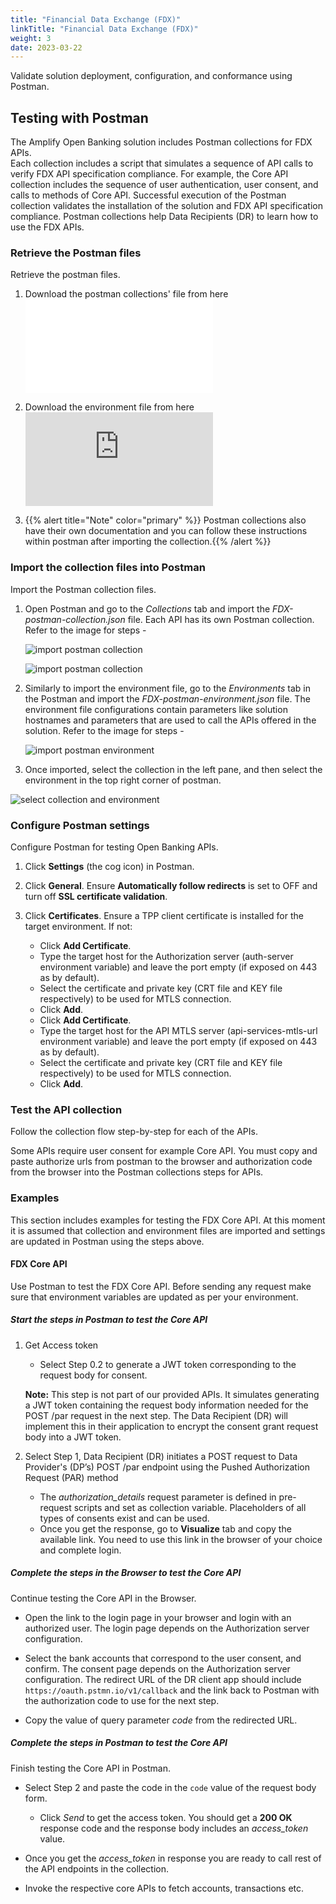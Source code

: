 ```yaml
---
title: "Financial Data Exchange (FDX)"
linkTitle: "Financial Data Exchange (FDX)"
weight: 3
date: 2023-03-22
---
```


Validate solution deployment, configuration, and conformance using Postman.

## Testing with Postman

The Amplify Open Banking solution includes Postman collections for FDX APIs.  
Each collection includes a script that simulates a sequence of API calls to verify FDX API specification compliance. For example, the Core API collection includes the sequence of user authentication, user consent, and calls to methods of Core API. Successful execution of the Postman collection validates the installation of the solution and FDX API specification compliance. Postman collections help Data Recipients (DR) to learn how to use the FDX APIs.

### Retrieve the Postman files

Retrieve the postman files.

1. Download the postman collections' file from here ![Postman Collection](/postman-collection/FDX-postman-collection.json) 
2. Download the environment file from here ![Postman Environment File](https://axway-open-banking-docs.netlify.app/postman-collection/FDX-postman-environment.json)

3. {{% alert title="Note" color="primary" %}} Postman collections also have their own documentation and you can follow these instructions within postman after importing the collection.{{% /alert %}}

### Import the collection files into Postman

Import the Postman collection files.

1. Open Postman and go to the *Collections* tab and import the *FDX-postman-collection.json* file. Each API has its own Postman collection.
  Refer to the image for steps -

   ![import postman collection](/Images/import_collection.png)

   ![import postman collection](/Images/import_collection_step2.png)

2. Similarly to import the environment file, go to the *Environments* tab in the Postman and import the *FDX-postman-environment.json* file. The environment file configurations contain parameters like solution hostnames and parameters that are used to call the APIs offered in the solution.
   Refer to the image for steps -

   ![import postman environment](/Images/import_environment.png)

3. Once imported, select the collection in the left pane, and then select the environment in the top right corner of postman.

  ![select collection and environment](/Images/import_collection_set_env.png)
### Configure Postman settings

Configure Postman for testing Open Banking APIs.

1. Click **Settings** (the cog icon) in Postman.

2. Click **General**. Ensure **Automatically follow redirects** is set to OFF and turn off **SSL certificate validation**.

3. Click **Certificates**. Ensure a TPP client certificate is installed for the target environment. If not:
    * Click **Add Certificate**.
    * Type the target host for the Authorization server (auth-server environment variable) and leave the port empty (if exposed on 443 as by default).
    * Select the certificate and private key (CRT file and KEY file respectively) to be used for MTLS connection.
    * Click **Add**.
    * Click **Add Certificate**.
    * Type the target host for the API MTLS server (api-services-mtls-url environment variable) and leave the port empty (if exposed on 443 as by default).
    * Select the certificate and private key (CRT file and KEY file respectively) to be used for MTLS connection.
    * Click **Add**.

### Test the API collection

Follow the collection flow step-by-step for each of the APIs.

Some APIs require user consent for example Core API. You must copy and paste authorize urls from postman to the browser and authorization code from the browser into the Postman collections steps for APIs.

### Examples

This section includes examples for testing the FDX Core API. At this moment it is assumed that collection and environment files are imported   and settings are updated in Postman using the steps above.

#### FDX Core API

Use Postman to test the FDX Core API. Before sending any request make sure that environment variables are updated as per your environment.

##### Start the steps in Postman to test the Core API

1. Get Access token 
   * Select Step 0.2 to generate a JWT token corresponding to the request body for consent.
   
   **Note:** This step is not part of our provided APIs. It simulates generating a JWT token containing the request body information needed for the POST /par request in the next step. The Data Recipient (DR) will implement this in their application to encrypt the consent grant request body into a JWT token. 
   
2. Select Step 1, Data Recipient (DR) initiates a POST request to Data Provider's (DP’s) POST /par endpoint using the Pushed Authorization Request (PAR) method
    * The *authorization_details* request parameter is defined in pre-request scripts and set as collection variable. Placeholders of all types of consents exist and can be used.
    * Once you get the response, go to **Visualize** tab and copy the available link. You need to use this link in the browser of your choice and complete login.

##### Complete the steps in the Browser to test the Core API

Continue testing the Core API in the Browser.

* Open the link to the login page in your browser and login with an authorized user. The login page depends on the Authorization server configuration.

* Select the bank accounts that correspond to the user consent, and confirm. The consent page depends on the Authorization server configuration.
The redirect URL of the DR client app should include `https://oauth.pstmn.io/v1/callback` and the link back to Postman with the authorization code to use for the next step.

* Copy the value of query parameter *code* from the redirected URL.

##### Complete the steps in Postman to test the Core API

Finish testing the Core API in Postman.

* Select Step 2 and paste the code in the `code` value of the request body form.
    * Click *Send* to get the access token. You should get a **200 OK** response code and the response body includes an *access_token* value.

* Once you get the *access_token* in response you are ready to call rest of the API endpoints in the collection.
* Invoke the respective core APIs to fetch accounts, transactions etc.
